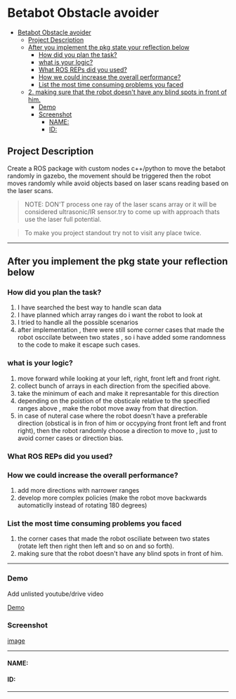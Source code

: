 # Betabot Obstacle avoider

- [Betabot Obstacle avoider](#betabot-obstacle-avoider)
  - [Project Description](#project-description)
  - [After you implement the pkg state your reflection below](#after-you-implement-the-pkg-state-your-reflection-below)
    - [How did you plan the task?](#how-did-you-plan-the-task)
    - [what is your logic?](#what-is-your-logic)
    - [What ROS REPs did you used?](#what-ros-reps-did-you-used)
    - [How we could increase the overall performance?](#how-we-could-increase-the-overall-performance)
    - [List the most time consuming problems you faced](#list-the-most-time-consuming-problems-you-faced)
  - [2. making sure that the robot doesn't have any blind spots in front of him.](#2-making-sure-that-the-robot-doesnt-have-any-blind-spots-in-front-of-him)
    - [Demo](#demo)
    - [Screenshot](#screenshot)
      - [NAME:](#name)
      - [ID:](#id)

## Project Description 

Create a ROS package with custom nodes c++/python to move the
betabot randomly in gazebo, the movement should be triggered then the robot
moves randomly while avoid objects based on laser scans reading based on the laser
scans.


>NOTE: DON'T process one ray of the laser scans array or it will be considered ultrasonic/IR sensor.try to come up with approach thats use the laser full potential. 

>To make you project standout try not to visit any place twice.

---

## After you implement the pkg state your reflection below

### How did you plan the task?
1. I have searched the best way to handle scan data
2. I have planned which array ranges do i want the robot to look at
3. I tried to handle all the possible scenarios 
4. after implementation , there were still some corner cases that made the robot osccilate between two states , so i have added some randomness to the code to make it escape such cases.
### what is your logic?
1. move forward while looking at your left, right, front left and front right.
2. collect bunch of arrays in each direction from the specified above.
3. take the minimum of each and make it represantable for this direction
4. depending on the poistion of the obsticale relative to the specified ranges above , make the robot move away from that direction.
5. in case of nuteral case where the robot doesn't have a preferable direction (obstical is in fron of him or occypying front front left and front right), then the robot randomly choose a direction to move to , just to avoid corner cases or direction bias.

### What ROS REPs did you used?

### How we could increase the overall performance?
1. add more directions with narrower ranges
2. develop more complex policies (make the robot move backwards automaticlly instead of rotating 180 degrees)
### List the most time consuming problems you faced
1. the corner cases that made the robot osciliate between two states (rotate left then right then left and so on and so forth).
2. making sure that the robot doesn't have any blind spots in front of him.
---

### Demo
Add unlisted youtube/drive video

[Demo](yourlinkhere)

### Screenshot

[image](yourscreenshot)

---

#### NAME:
#### ID:

---
